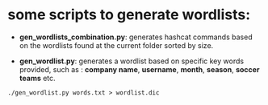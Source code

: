 # some scripts to generate wordlists:

* **gen_wordlists_combination.py**:
generates hashcat commands based on the wordlists found at the current folder sorted by size.

* **gen_wordlist.py**:
generates a wordlist based on specific key words provided, such as : **company name**, **username**, **month**, **season**, **soccer teams** etc.
```
./gen_wordlist.py words.txt > wordlist.dic
```
